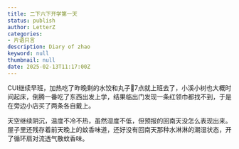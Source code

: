 ```yaml
---
title: 二下六下开学第一天
status: publish
author: LetterZ
categories:
- 片语只言
description: Diary of zhao
keyword: null
thumbnail: null
date: 2025-02-13T11:17:00Z
---
```


CUI继续早班，加热吃了昨晚剩的水饺和丸子🍡7点就上班去了，小溪小树也大概时间起床，倒腾一番吃了东西出发上学，结果临出门发现一条红领巾都找不到，于是在旁边小店买了两条各自戴上。

天空继续阴沉，温度不冷不热，虽然湿度不低，但预报的回南天没怎么表现出来。屋子里还残存着前天晚上的蚊香味道，还好没有回南天那种水淋淋的潮湿状态，开了循环扇对流透气散蚊香味。